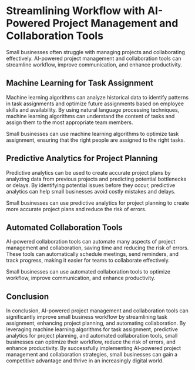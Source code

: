 Streamlining Workflow with AI-Powered Project Management and Collaboration Tools
==========================================================================================================================================

Small businesses often struggle with managing projects and collaborating effectively. AI-powered project management and collaboration tools can streamline workflow, improve communication, and enhance productivity.

Machine Learning for Task Assignment
------------------------------------

Machine learning algorithms can analyze historical data to identify patterns in task assignments and optimize future assignments based on employee skills and availability. By using natural language processing techniques, machine learning algorithms can understand the content of tasks and assign them to the most appropriate team members.

Small businesses can use machine learning algorithms to optimize task assignment, ensuring that the right people are assigned to the right tasks.

Predictive Analytics for Project Planning
-----------------------------------------

Predictive analytics can be used to create accurate project plans by analyzing data from previous projects and predicting potential bottlenecks or delays. By identifying potential issues before they occur, predictive analytics can help small businesses avoid costly mistakes and delays.

Small businesses can use predictive analytics for project planning to create more accurate project plans and reduce the risk of errors.

Automated Collaboration Tools
-----------------------------

AI-powered collaboration tools can automate many aspects of project management and collaboration, saving time and reducing the risk of errors. These tools can automatically schedule meetings, send reminders, and track progress, making it easier for teams to collaborate effectively.

Small businesses can use automated collaboration tools to optimize workflow, improve communication, and enhance productivity.

Conclusion
----------

In conclusion, AI-powered project management and collaboration tools can significantly improve small business workflow by streamlining task assignment, enhancing project planning, and automating collaboration. By leveraging machine learning algorithms for task assignment, predictive analytics for project planning, and automated collaboration tools, small businesses can optimize their workflow, reduce the risk of errors, and enhance productivity. By successfully implementing AI-powered project management and collaboration strategies, small businesses can gain a competitive advantage and thrive in an increasingly digital world.
